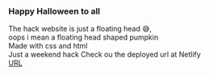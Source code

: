 ### Happy Halloween to all

The hack website is just a floating head 😅,<br> oops i mean a floating head shaped pumpkin<br>
Made with css and html<br>
Just a weekend hack
Check ou the deployed url at Netlify<br>
[URL](https://admiring-curran-3f6685.netlify.app/)
